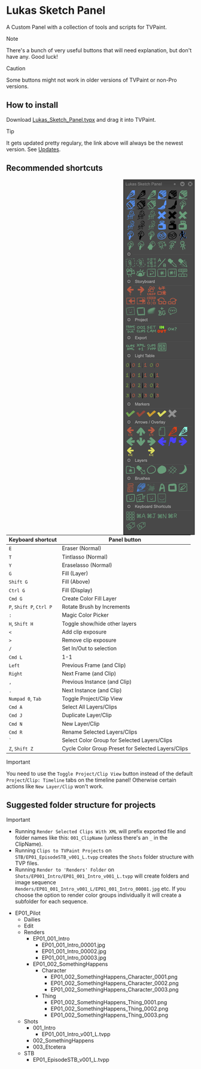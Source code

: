 # Lukas Sketch Panel
A Custom Panel with a collection of tools and scripts for TVPaint.
> [!NOTE]
> There's a bunch of very useful buttons that will need explanation, but don't have any. Good luck!

> [!CAUTION]
> Some buttons might not work in older versions of TVPaint or non-Pro versions.
## How to install
Download [Lukas_Sketch_Panel.tvpx](panels/Lukas_Sketch_Panel.tvpx?raw=1) and drag it into TVPaint.
> [!TIP]
> It gets updated pretty regulary, the link above will always be the newest version. See [Updates](https://github.com/lukaskrepel/TVP-Lukas-Sketch-Panel/commits/master/panels/Lukas_Sketch_Panel.tvpx).
## Recommended shortcuts
<img align="right" src="screenshot.png">

Keyboard shortcut|Panel button
---|---
`E`|Eraser (Normal)
`T`|Tintlasso (Normal)
`Y`|Eraselasso (Normal)
`G`|Fill (Layer)
`Shift G`|Fill (Above)
`Ctrl G`|Fill (Display)
`Cmd G`|Create Color Fill Layer
`P`, `Shift P`, `Ctrl P`|Rotate Brush by Increments
`:`|Magic Color Picker
`H`, `Shift H`|Toggle show/hide other layers
`<`|Add clip exposure
`>`|Remove clip exposure
`/`|Set In/Out to selection
`Cmd L`|1-1
`Left`|Previous Frame (and Clip)
`Right`|Next Frame (and Clip)
`,`|Previous Instance (and Clip)
`.`|Next Instance (and Clip)
`Numpad 0`, `Tab`|Toggle Project/Clip View
`Cmd A`|Select All Layers/Clips
`Cmd J`|Duplicate Layer/Clip
`Cmd N`|New Layer/Clip
`Cmd R`|Rename Selected Layers/Clips
`` ` ``|Select Color Group for Selected Layers/Clips
`Z`, `Shift Z`|Cycle Color Group Preset for Selected Layers/Clips
> [!IMPORTANT]
> You need to use the `Toggle Project/Clip View` button instead of the default `Project`/`Clip: Timeline` tabs on the timeline panel! Otherwise certain actions like `New Layer/Clip` won't work.
## Suggested folder structure for projects
> [!IMPORTANT]
> - Running `Render Selected Clips With XML` will prefix exported file and folder names like this: `001_ClipName` (unless there's an `_` in the ClipName).
> - Running `Clips to TVPaint Projects` on `STB/EP01_EpisodeSTB_v001_L.tvpp` creates the `Shots` folder structure with TVP files.
> - Running `Render to 'Renders' Folder` on `Shots/EP001_Intro/EP01_001_Intro_v001_L.tvpp` will create folders and image sequence `Renders/EP01_001_Intro_v001_L/EP01_001_Intro_00001.jpg` etc. If you choose the option to render color groups individually it will create a subfolder for each sequence.
- EP01_Pilot
  - Dailies
  - Edit
  - Renders
    - EP01_001_Intro
      - EP01_001_Intro_00001.jpg
      - EP01_001_Intro_00002.jpg
      - EP01_001_Intro_00003.jpg
    - EP01_002_SomethingHappens
      - Character
        - EP01_002_SomethingHappens_Character_0001.png
        - EP01_002_SomethingHappens_Character_0002.png
        - EP01_002_SomethingHappens_Character_0003.png
      - Thing
        - EP01_002_SomethingHappens_Thing_0001.png
        - EP01_002_SomethingHappens_Thing_0002.png
        - EP01_002_SomethingHappens_Thing_0003.png
  - Shots
    - 001_Intro
      - EP01_001_Intro_v001_L.tvpp
    - 002_SomethingHappens
    - 003_Etcetera
  - STB
    - EP01_EpisodeSTB_v001_L.tvpp
